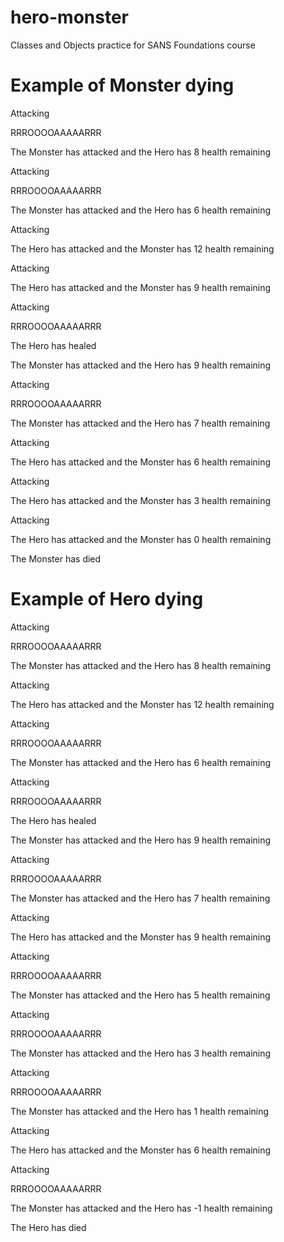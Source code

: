 # hero-monster
Classes and Objects practice for SANS Foundations course

# Example of Monster dying


Attacking

RRROOOOAAAAARRR

The Monster has attacked and the Hero has 8 health remaining

Attacking

RRROOOOAAAAARRR

The Monster has attacked and the Hero has 6 health remaining

Attacking

The Hero has attacked and the Monster has 12 health remaining

Attacking

The Hero has attacked and the Monster has 9 health remaining

Attacking

RRROOOOAAAAARRR

The Hero has healed

The Monster has attacked and the Hero has 9 health remaining

Attacking

RRROOOOAAAAARRR

The Monster has attacked and the Hero has 7 health remaining

Attacking

The Hero has attacked and the Monster has 6 health remaining

Attacking

The Hero has attacked and the Monster has 3 health remaining

Attacking

The Hero has attacked and the Monster has 0 health remaining

The Monster has died


# Example of Hero dying

Attacking

RRROOOOAAAAARRR

The Monster has attacked and the Hero has 8 health remaining

Attacking

The Hero has attacked and the Monster has 12 health remaining

Attacking

RRROOOOAAAAARRR

The Monster has attacked and the Hero has 6 health remaining

Attacking

RRROOOOAAAAARRR

The Hero has healed

The Monster has attacked and the Hero has 9 health remaining

Attacking

RRROOOOAAAAARRR

The Monster has attacked and the Hero has 7 health remaining

Attacking

The Hero has attacked and the Monster has 9 health remaining

Attacking

RRROOOOAAAAARRR

The Monster has attacked and the Hero has 5 health remaining

Attacking

RRROOOOAAAAARRR

The Monster has attacked and the Hero has 3 health remaining

Attacking

RRROOOOAAAAARRR

The Monster has attacked and the Hero has 1 health remaining

Attacking

The Hero has attacked and the Monster has 6 health remaining

Attacking

RRROOOOAAAAARRR

The Monster has attacked and the Hero has -1 health remaining

The Hero has died

